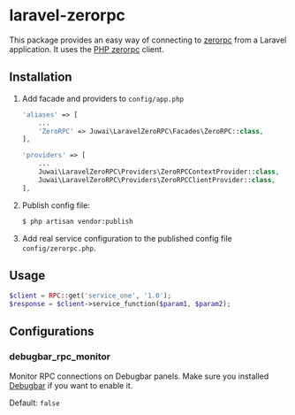 # laravel-zerorpc

This package provides an easy way of connecting to
[zerorpc](http://www.zerorpc.io/) from a Laravel application. It uses the
[PHP zerorpc](https://github.com/0rpc/zerorpc-php) client.

## Installation

1. Add facade and providers to `config/app.php`

    ```php
    'aliases' => [
        ...
        'ZeroRPC' => Juwai\LaravelZeroRPC\Facades\ZeroRPC::class,
    ],
    ```

    ```php
    'providers' => [
        ...
        Juwai\LaravelZeroRPC\Providers\ZeroRPCContextProvider::class,
        Juwai\LaravelZeroRPC\Providers\ZeroRPCClientProvider::class,
    ],
    ```

1. Publish config file:

    ```bash
    $ php artisan vendor:publish
    ```

1. Add real service configuration to the published config file
`config/zerorpc.php`.

## Usage

```php
$client = RPC::get('service_one', '1.0');
$response = $client->service_function($param1, $param2);
```

## Configurations

### debugbar_rpc_monitor
Monitor RPC connections on Debugbar panels.
Make sure you installed [Debugbar](https://github.com/barryvdh/laravel-debugbar) if you want to enable it.

Default: `false`
